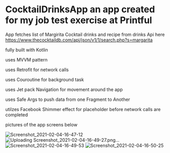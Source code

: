 # CocktailDrinksApp an app created for my job test exercise at Printful

App fetches list of Margirita Cocktail drinks and recipe from drinks Api here https://www.thecocktaildb.com/api/json/v1/1/search.php?s=margarita

fully built with Kotlin

uses MVVM pattern

uses Retrofit for network calls 

uses Couroutine for background task

uses Jet pack Navigation for movement around the app

uses Safe Args to push data from one Fragment to Another

utilzes Facebook Shimmer effect for placeholder before network calls are completed

pictures of the app screens below

![Screenshot_2021-02-04-16-47-12](https://user-images.githubusercontent.com/44091450/106928656-43af8200-66c8-11eb-98f1-02d9e8650228.png)
![Uploading Screenshot_2021-02-04-16-49-27.png…]()
![Screenshot_2021-02-04-16-49-53](https://user-images.githubusercontent.com/44091450/106928658-44e0af00-66c8-11eb-9fd5-07828c1b0397.png)
![Screenshot_2021-02-04-16-50-25](https://user-images.githubusercontent.com/44091450/106928672-47430900-66c8-11eb-82cc-1460c5400e45.png)






